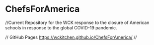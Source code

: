 # ChefsForAmerica

//Current Repository for the WCK response to the closure of American schools in response to the global COVID-19 pandemic. 

// GitHub Pages https://wckitchen.github.io/ChefsForAmerica/ //
